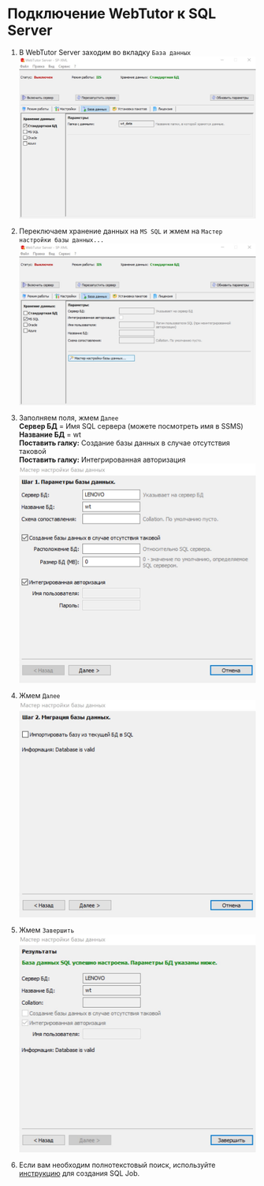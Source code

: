 # Подключение WebTutor к SQL Server

1. В WebTutor Server заходим во вкладку `База данных`![](/TestSystem/ConnectingWebTutorToSQLServer/1.jpg)
2. Переключаем хранение данных на `MS SQL` и жмем на `Мастер настройки базы данных...`![](/TestSystem/ConnectingWebTutorToSQLServer/2.jpg)
3. Заполняем поля, жмем `Далее`  
   **Сервер БД** = Имя SQL сервера \(можете посмотреть имя в SSMS\)  
   **Название БД** = wt  
   **Поставить галку:** Создание базы данных в случае отсутствия таковой  
   **Поставить галку:** Интегрированная авторизация![](/TestSystem/ConnectingWebTutorToSQLServer/3.jpg)

4. Жмем `Далее`![](/TestSystem/ConnectingWebTutorToSQLServer/4.jpg)

5. Жмем `Завершить`![](/TestSystem/ConnectingWebTutorToSQLServer/5.jpg)

6. Если вам необходим полнотекстовый поиск, используйте [инструкцию](http://news.websoft.ru/view_doc.html?mode=doc&doc_id=5900009198344233435) для создания SQL Job.



